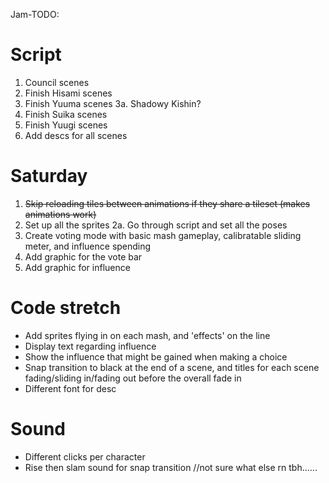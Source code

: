 Jam-TODO:

# Script
1. Council scenes
2. Finish Hisami scenes
3. Finish Yuuma scenes
3a. Shadowy Kishin?
4. Finish Suika scenes
5. Finish Yuugi scenes
6. Add descs for all scenes

# Saturday
1. ~~Skip reloading tiles between animations if they share a tileset (makes animations work)~~
2. Set up all the sprites
2a. Go through script and set all the poses
3. Create voting mode with basic mash gameplay, calibratable sliding meter, and influence spending
4. Add graphic for the vote bar
5. Add graphic for influence

# Code stretch
- Add sprites flying in on each mash, and 'effects' on the line
- Display text regarding influence
- Show the influence that might be gained when making a choice
- Snap transition to black at the end of a scene, and titles for each scene fading/sliding in/fading out before the overall fade in
- Different font for desc

# Sound
- Different clicks per character
- Rise then slam sound for snap transition
//not sure what else rn tbh......